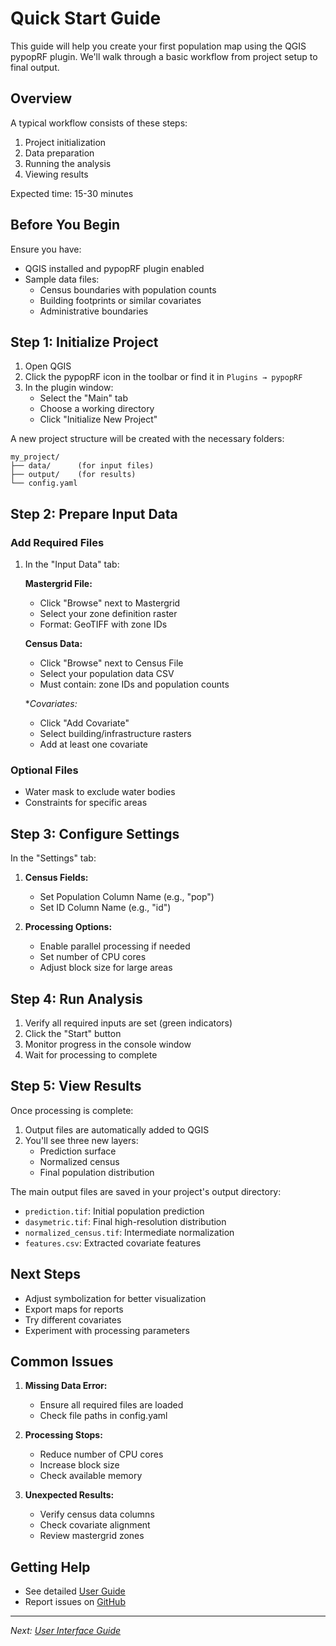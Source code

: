 # Quick Start Guide

This guide will help you create your first population map using the QGIS pypopRF plugin. We'll walk through a basic workflow from project setup to final output.

## Overview

A typical workflow consists of these steps:

1. Project initialization
2. Data preparation
3. Running the analysis
4. Viewing results

Expected time: 15-30 minutes

## Before You Begin

Ensure you have:

- QGIS installed and pypopRF plugin enabled
- Sample data files:
  - Census boundaries with population counts
  - Building footprints or similar covariates
  - Administrative boundaries

## Step 1: Initialize Project

1. Open QGIS
2. Click the pypopRF icon in the toolbar or find it in `Plugins → pypopRF`
3. In the plugin window:
   - Select the "Main" tab
   - Choose a working directory
   - Click "Initialize New Project"


A new project structure will be created with the necessary folders:
```
my_project/
├── data/      (for input files)
├── output/    (for results)
└── config.yaml
```

## Step 2: Prepare Input Data

### Add Required Files
1. In the "Input Data" tab:
   
   **Mastergrid File:**

   - Click "Browse" next to Mastergrid
   - Select your zone definition raster
   - Format: GeoTIFF with zone IDs

   **Census Data:**

   - Click "Browse" next to Census File
   - Select your population data CSV
   - Must contain: zone IDs and population counts

   **Covariates:*

   - Click "Add Covariate"
   - Select building/infrastructure rasters
   - Add at least one covariate


### Optional Files
- Water mask to exclude water bodies
- Constraints for specific areas

## Step 3: Configure Settings

In the "Settings" tab:

1. **Census Fields:**
   - Set Population Column Name (e.g., "pop")
   - Set ID Column Name (e.g., "id")

2. **Processing Options:**
   - Enable parallel processing if needed
   - Set number of CPU cores
   - Adjust block size for large areas


## Step 4: Run Analysis

1. Verify all required inputs are set (green indicators)
2. Click the "Start" button
3. Monitor progress in the console window
4. Wait for processing to complete


## Step 5: View Results

Once processing is complete:

1. Output files are automatically added to QGIS
2. You'll see three new layers:
   - Prediction surface
   - Normalized census
   - Final population distribution


The main output files are saved in your project's output directory:

- `prediction.tif`: Initial population prediction
- `dasymetric.tif`: Final high-resolution distribution
- `normalized_census.tif`: Intermediate normalization
- `features.csv`: Extracted covariate features

## Next Steps

- Adjust symbolization for better visualization
- Export maps for reports
- Try different covariates
- Experiment with processing parameters

## Common Issues

1. **Missing Data Error:**
   - Ensure all required files are loaded
   - Check file paths in config.yaml

2. **Processing Stops:**
   - Reduce number of CPU cores
   - Increase block size
   - Check available memory

3. **Unexpected Results:**
   - Verify census data columns
   - Check covariate alignment
   - Review mastergrid zones

## Getting Help
- See detailed [User Guide](../user-guide/interface.md)
- Report issues on [GitHub](https://github.com/wpgp/QGIS-pypopRF/issues)
---

*Next: [User Interface Guide](../user-guide/interface.md)*